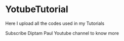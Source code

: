 # YotubeTutorial
Here I upload all the codes used in my Tutorials



Subscribe Diptam Paul Youtube channel to know more
